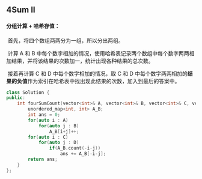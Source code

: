 ## 4Sum II

#### 分组计算 + 哈希存值：

​		首先，将四个数组两两分为一组，所以分出两组。

​		计算 A 和 B 中每个数字相加的情况，使用哈希表记录两个数组中每个数字两两相加结果，并将该结果的次数加一，统计出现各种结果的总次数。

​		接着再计算 C 和 D 中每个数字相加的情况，取 C 和 D 中每个数字两两相加的**结果的负值**作为索引在哈希表中找出现此结果的次数，加入到最后的答案中。

```c++
class Solution {
public:
    int fourSumCount(vector<int>& A, vector<int>& B, vector<int>& C, vector<int>& D) {
        unordered_map<int, int> A_B;
        int ans = 0;
        for(auto i : A)
            for(auto j : B)
                A_B[i+j]++;
        for(auto i : C)
            for(auto j : D)
                if(A_B.count(-i-j))
                    ans += A_B[-i-j];
        return ans;
    }
};
```

